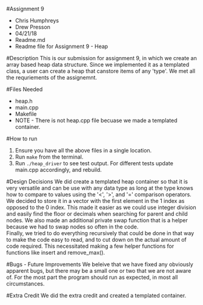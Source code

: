 #Assignment 9
 * Chris Humphreys
 * Drew Presson
 * 04/21/18
 * Readme.md
 * Readme file for Assignment 9 - Heap

#Description
  This is our submission for assignment 9, in which we create an array based heap data structure.  Since we implemented it as a templated class, a user can create a heap that canstore items of any 'type'.  We met all the requriements of the assignemnt.

#Files Needed
 * heap.h
 * main.cpp
 * Makefile
 * NOTE - There is not heap.cpp file becuase we made a templated container.

#How to run
 1. Ensure you have all the above files in a single location.
 2. Run `make` from the terminal.
 3. Run `./heap_driver` to see test output.  For different tests
    update main.cpp accordingly, and rebuild.

#Design Decisions
 We did create a templated heap container so that it is very versatile and can be use with any data type as long at the type knows how to compare to values using the '<', '>', and '=' comparison operators.  We decided to store it in a vector with the first element in the 1 index as opposed to the 0 index.  This made it easier as we could use integer division and easily find the floor or decimals when searching for parent and child nodes.
 We also made an additional private swap function that is a helper because we had to swap nodes so often in the code.  
 Finally, we tried to do everything recursively that could be done in that way to make the code easy to read, and to cut down on the actual amount of code required.  This necessitated making a few helper functions for functions like insert and remove_max().

#Bugs - Future Improvements
 We beleive that we have fixed any obviously apparent bugs, but there may be a small one or two that we are not aware of.  For the most part the program should run as expected, in most all circumstances.

#Extra Credit
 We did the extra credit and created a templated container.
